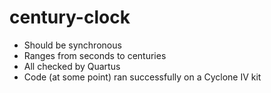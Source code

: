 # century-clock
- Should be synchronous
- Ranges from seconds to centuries
- All checked by Quartus
- Code (at some point) ran successfully on a Cyclone IV kit
